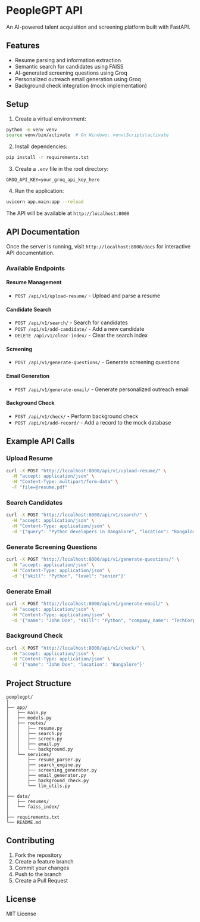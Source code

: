 # PeopleGPT API

An AI-powered talent acquisition and screening platform built with FastAPI.

## Features

- Resume parsing and information extraction
- Semantic search for candidates using FAISS
- AI-generated screening questions using Groq
- Personalized outreach email generation using Groq
- Background check integration (mock implementation)

## Setup

1. Create a virtual environment:
```bash
python -m venv venv
source venv/bin/activate  # On Windows: venv\Scripts\activate
```

2. Install dependencies:
```bash
pip install -r requirements.txt
```

3. Create a `.env` file in the root directory:
```
GROQ_API_KEY=your_groq_api_key_here
```

4. Run the application:
```bash
uvicorn app.main:app --reload
```

The API will be available at `http://localhost:8000`

## API Documentation

Once the server is running, visit `http://localhost:8000/docs` for interactive API documentation.

### Available Endpoints

#### Resume Management
- `POST /api/v1/upload-resume/` - Upload and parse a resume

#### Candidate Search
- `POST /api/v1/search/` - Search for candidates
- `POST /api/v1/add-candidate/` - Add a new candidate
- `DELETE /api/v1/clear-index/` - Clear the search index

#### Screening
- `POST /api/v1/generate-questions/` - Generate screening questions

#### Email Generation
- `POST /api/v1/generate-email/` - Generate personalized outreach email

#### Background Check
- `POST /api/v1/check/` - Perform background check
- `POST /api/v1/add-record/` - Add a record to the mock database

## Example API Calls

### Upload Resume
```bash
curl -X POST "http://localhost:8000/api/v1/upload-resume/" \
  -H "accept: application/json" \
  -H "Content-Type: multipart/form-data" \
  -F "file=@resume.pdf"
```

### Search Candidates
```bash
curl -X POST "http://localhost:8000/api/v1/search/" \
  -H "accept: application/json" \
  -H "Content-Type: application/json" \
  -d '{"query": "Python developers in Bangalore", "location": "Bangalore", "experience_years": 5}'
```

### Generate Screening Questions
```bash
curl -X POST "http://localhost:8000/api/v1/generate-questions/" \
  -H "accept: application/json" \
  -H "Content-Type: application/json" \
  -d '{"skill": "Python", "level": "senior"}'
```

### Generate Email
```bash
curl -X POST "http://localhost:8000/api/v1/generate-email/" \
  -H "accept: application/json" \
  -H "Content-Type: application/json" \
  -d '{"name": "John Doe", "skill": "Python", "company_name": "TechCorp", "position": "Senior Developer"}'
```

### Background Check
```bash
curl -X POST "http://localhost:8000/api/v1/check/" \
  -H "accept: application/json" \
  -H "Content-Type: application/json" \
  -d '{"name": "John Doe", "location": "Bangalore"}'
```

## Project Structure

```
peoplegpt/
│
├── app/
│   ├── main.py
│   ├── models.py
│   ├── routes/
│   │   ├── resume.py
│   │   ├── search.py
│   │   ├── screen.py
│   │   ├── email.py
│   │   └── background.py
│   └── services/
│       ├── resume_parser.py
│       ├── search_engine.py
│       ├── screening_generator.py
│       ├── email_generator.py
│       ├── background_check.py
│       └── llm_utils.py
│
├── data/
│   ├── resumes/
│   └── faiss_index/
│
├── requirements.txt
└── README.md
```

## Contributing

1. Fork the repository
2. Create a feature branch
3. Commit your changes
4. Push to the branch
5. Create a Pull Request

## License

MIT License 